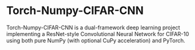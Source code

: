 # Torch-Numpy-CIFAR-CNN
Torch-Numpy-CIFAR-CNN is a dual-framework deep learning project implementing a ResNet-style Convolutional Neural Network for CIFAR-10 using both pure NumPy (with optional CuPy acceleration) and PyTorch. 
